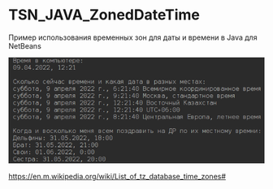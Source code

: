 # TSN_JAVA_ZonedDateTime
Пример использования временных зон для даты и времени в Java для NetBeans

![screenshot](screenshot.png)

https://en.m.wikipedia.org/wiki/List_of_tz_database_time_zones#
